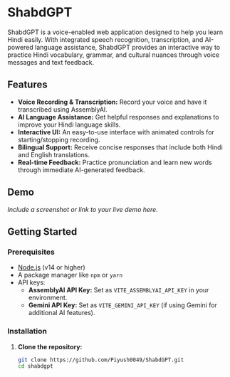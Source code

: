 # ShabdGPT

ShabdGPT is a voice-enabled web application designed to help you learn Hindi easily. With integrated speech recognition, transcription, and AI-powered language assistance, ShabdGPT provides an interactive way to practice Hindi vocabulary, grammar, and cultural nuances through voice messages and text feedback.

## Features

- **Voice Recording & Transcription:** Record your voice and have it transcribed using AssemblyAI.
- **AI Language Assistance:** Get helpful responses and explanations to improve your Hindi language skills.
- **Interactive UI:** An easy-to-use interface with animated controls for starting/stopping recording.
- **Bilingual Support:** Receive concise responses that include both Hindi and English translations.
- **Real-time Feedback:** Practice pronunciation and learn new words through immediate AI-generated feedback.

## Demo

*Include a screenshot or link to your live demo here.*

## Getting Started

### Prerequisites

- [Node.js](https://nodejs.org/) (v14 or higher)
- A package manager like `npm` or `yarn`
- API keys:
  - **AssemblyAI API Key:** Set as `VITE_ASSEMBLYAI_API_KEY` in your environment.
  - **Gemini API Key:** Set as `VITE_GEMINI_API_KEY` (if using Gemini for additional AI features).

### Installation

1. **Clone the repository:**

   ```bash
   git clone https://github.com/Piyush0049/ShabdGPT.git
   cd shabdgpt
